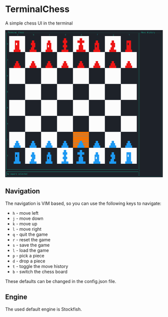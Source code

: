 # TerminalChess

A simple chess UI in the terminal

![Chess board](./images/GUI.gif)

## Navigation

The navigation is VIM based, so you can use the following keys to navigate:
- `h` - move left
- `j` - move down
- `k` - move up
- `l` - move right
- `q` - quit the game
- `r` - reset the game
- `s` - save the game
- `l` - load the game
- `p` - pick a piece
- `d` - drop a piece
- `t` - toggle the move history
- `b` - switch the chess board

These defaults can be changed in the config.json file.

## Engine

The used default engine is Stockfish.
